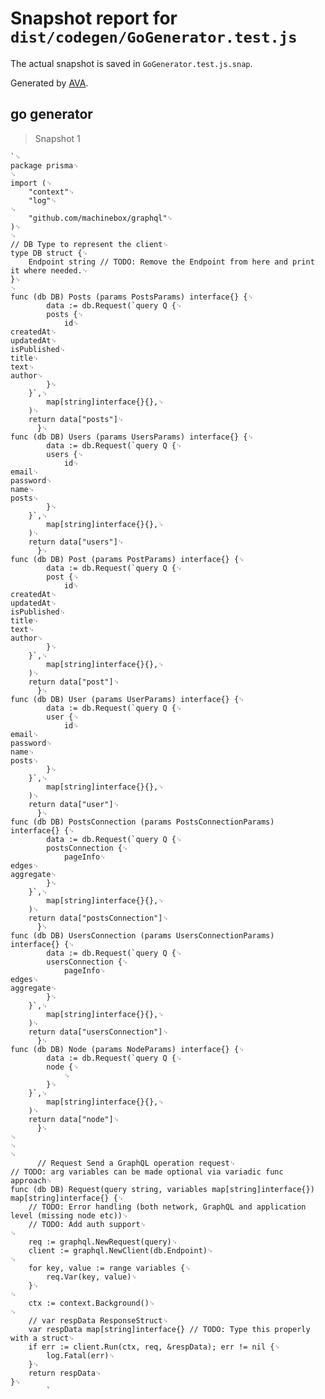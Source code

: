 # Snapshot report for `dist/codegen/GoGenerator.test.js`

The actual snapshot is saved in `GoGenerator.test.js.snap`.

Generated by [AVA](https://ava.li).

## go generator

> Snapshot 1

    `␊
    package prisma␊
    ␊
    import (␊
    	"context"␊
    	"log"␊
    ␊
    	"github.com/machinebox/graphql"␊
    )␊
    ␊
    // DB Type to represent the client␊
    type DB struct {␊
    	Endpoint string // TODO: Remove the Endpoint from here and print it where needed.␊
    }␊
    ␊
    func (db DB) Posts (params PostsParams) interface{} {␊
            data := db.Request(`query Q {␊
            posts {␊
                id␊
    createdAt␊
    updatedAt␊
    isPublished␊
    title␊
    text␊
    author␊
            }␊
        }`,␊
    		map[string]interface{}{},␊
    	)␊
    	return data["posts"]␊
          }␊
    func (db DB) Users (params UsersParams) interface{} {␊
            data := db.Request(`query Q {␊
            users {␊
                id␊
    email␊
    password␊
    name␊
    posts␊
            }␊
        }`,␊
    		map[string]interface{}{},␊
    	)␊
    	return data["users"]␊
          }␊
    func (db DB) Post (params PostParams) interface{} {␊
            data := db.Request(`query Q {␊
            post {␊
                id␊
    createdAt␊
    updatedAt␊
    isPublished␊
    title␊
    text␊
    author␊
            }␊
        }`,␊
    		map[string]interface{}{},␊
    	)␊
    	return data["post"]␊
          }␊
    func (db DB) User (params UserParams) interface{} {␊
            data := db.Request(`query Q {␊
            user {␊
                id␊
    email␊
    password␊
    name␊
    posts␊
            }␊
        }`,␊
    		map[string]interface{}{},␊
    	)␊
    	return data["user"]␊
          }␊
    func (db DB) PostsConnection (params PostsConnectionParams) interface{} {␊
            data := db.Request(`query Q {␊
            postsConnection {␊
                pageInfo␊
    edges␊
    aggregate␊
            }␊
        }`,␊
    		map[string]interface{}{},␊
    	)␊
    	return data["postsConnection"]␊
          }␊
    func (db DB) UsersConnection (params UsersConnectionParams) interface{} {␊
            data := db.Request(`query Q {␊
            usersConnection {␊
                pageInfo␊
    edges␊
    aggregate␊
            }␊
        }`,␊
    		map[string]interface{}{},␊
    	)␊
    	return data["usersConnection"]␊
          }␊
    func (db DB) Node (params NodeParams) interface{} {␊
            data := db.Request(`query Q {␊
            node {␊
                ␊
            }␊
        }`,␊
    		map[string]interface{}{},␊
    	)␊
    	return data["node"]␊
          }␊
    ␊
    ␊
    ␊
          // Request Send a GraphQL operation request␊
    // TODO: arg variables can be made optional via variadic func approach␊
    func (db DB) Request(query string, variables map[string]interface{}) map[string]interface{} {␊
    	// TODO: Error handling (both network, GraphQL and application level (missing node etc))␊
    	// TODO: Add auth support␊
    ␊
    	req := graphql.NewRequest(query)␊
    	client := graphql.NewClient(db.Endpoint)␊
    ␊
    	for key, value := range variables {␊
    		req.Var(key, value)␊
    	}␊
    ␊
    	ctx := context.Background()␊
    ␊
    	// var respData ResponseStruct␊
    	var respData map[string]interface{} // TODO: Type this properly with a struct␊
    	if err := client.Run(ctx, req, &respData); err != nil {␊
    		log.Fatal(err)␊
    	}␊
    	return respData␊
    }␊
            `
